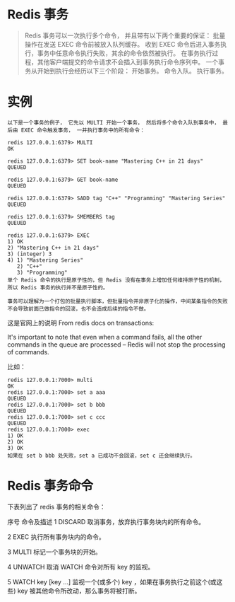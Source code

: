 # Redis 事务
>Redis 事务可以一次执行多个命令， 并且带有以下两个重要的保证：
批量操作在发送 EXEC 命令前被放入队列缓存。
收到 EXEC 命令后进入事务执行，事务中任意命令执行失败，其余的命令依然被执行。
在事务执行过程，其他客户端提交的命令请求不会插入到事务执行命令序列中。
一个事务从开始到执行会经历以下三个阶段：
开始事务。
命令入队。
执行事务。
# 实例
```
以下是一个事务的例子， 它先以 MULTI 开始一个事务， 然后将多个命令入队到事务中， 最后由 EXEC 命令触发事务， 一并执行事务中的所有命令：

redis 127.0.0.1:6379> MULTI
OK

redis 127.0.0.1:6379> SET book-name "Mastering C++ in 21 days"
QUEUED

redis 127.0.0.1:6379> GET book-name
QUEUED

redis 127.0.0.1:6379> SADD tag "C++" "Programming" "Mastering Series"
QUEUED

redis 127.0.0.1:6379> SMEMBERS tag
QUEUED

redis 127.0.0.1:6379> EXEC
1) OK
2) "Mastering C++ in 21 days"
3) (integer) 3
4) 1) "Mastering Series"
   2) "C++"
   3) "Programming"
单个 Redis 命令的执行是原子性的，但 Redis 没有在事务上增加任何维持原子性的机制，所以 Redis 事务的执行并不是原子性的。

事务可以理解为一个打包的批量执行脚本，但批量指令并非原子化的操作，中间某条指令的失败不会导致前面已做指令的回滚，也不会造成后续的指令不做。
```
这是官网上的说明 From redis docs on transactions:

It's important to note that even when a command fails, all the other commands in the queue are processed – Redis will not stop the processing of commands.

比如：
```
redis 127.0.0.1:7000> multi
OK
redis 127.0.0.1:7000> set a aaa
QUEUED
redis 127.0.0.1:7000> set b bbb
QUEUED
redis 127.0.0.1:7000> set c ccc
QUEUED
redis 127.0.0.1:7000> exec
1) OK
2) OK
3) OK
如果在 set b bbb 处失败，set a 已成功不会回滚，set c 还会继续执行。
```
# Redis 事务命令
下表列出了 redis 事务的相关命令：

序号	命令及描述
1	DISCARD 
取消事务，放弃执行事务块内的所有命令。


2	EXEC 
执行所有事务块内的命令。


3	MULTI 
标记一个事务块的开始。


4	UNWATCH 
取消 WATCH 命令对所有 key 的监视。


5	WATCH key [key ...] 
监视一个(或多个) key ，如果在事务执行之前这个(或这些) key 被其他命令所改动，那么事务将被打断。

